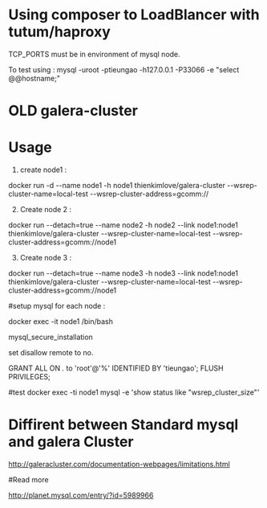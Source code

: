 # Using composer to LoadBlancer with tutum/haproxy

TCP_PORTS must be in environment of mysql node.


To test using : mysql -uroot -ptieungao -h127.0.0.1 -P33066  -e "select @@hostname;"



 




# OLD galera-cluster

# Usage

1. create node1 :

docker run -d --name node1 -h node1 thienkimlove/galera-cluster --wsrep-cluster-name=local-test --wsrep-cluster-address=gcomm://


2. Create node 2 :

docker run --detach=true --name node2 -h node2 --link node1:node1 thienkimlove/galera-cluster --wsrep-cluster-name=local-test --wsrep-cluster-address=gcomm://node1

3. Create node 3 : 

docker run --detach=true --name node3 -h node3 --link node1:node1 thienkimlove/galera-cluster --wsrep-cluster-name=local-test --wsrep-cluster-address=gcomm://node1


#setup mysql for each node :

docker exec -it node1 /bin/bash

mysql_secure_installation

set disallow remote to no.

GRANT ALL ON *.* to 'root'@'%' IDENTIFIED BY 'tieungao';
FLUSH PRIVILEGES;




#test
docker exec -ti node1 mysql -e 'show status like "wsrep_cluster_size"'

# Diffirent between Standard mysql and galera Cluster

http://galeracluster.com/documentation-webpages/limitations.html

#Read more 

http://planet.mysql.com/entry/?id=5989966
